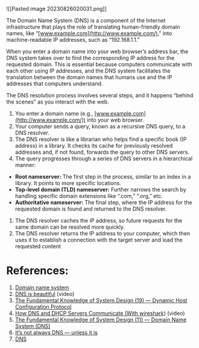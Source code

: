 ![[Pasted image 20230826020031.png]]

The Domain Name System (DNS) is a component of the Internet infrastructure that plays the role of translating human-friendly domain names, like “[www.example.com](http://www.example.com/)," into machine-readable IP addresses, such as “192.168.1.1.” 

When you enter a domain name into your web browser’s address bar, the DNS system takes over to find the corresponding IP address for the requested domain. This is essential because computers communicate with each other using IP addresses, and the DNS system facilitates the translation between the domain names that humans use and the IP addresses that computers understand.

The DNS resolution process involves several steps, and it happens “behind the scenes” as you interact with the web.

1. You enter a domain name (e.g., [www.example.com](http://www.example.com/)) into your web browser.
2. Your computer sends a query, known as a recursive DNS query, to a DNS resolver.
3. The DNS resolver is like a librarian who helps find a specific book (IP address) in a library. It checks its cache for previously resolved addresses and, if not found, forwards the query to other DNS servers.
4. The query progresses through a series of DNS servers in a hierarchical manner:

- **Root nameserver:** The first step in the process, similar to an index in a library. It points to more specific locations.
- **Top-level domain (TLD) nameserver:** Further narrows the search by handling specific domain extensions like “.com,” “.org,” etc.
- **Authoritative nameserver:** The final step, where the IP address for the requested domain is found and returned to the DNS resolver.

1. The DNS resolver caches the IP address, so future requests for the same domain can be resolved more quickly.
2. The DNS resolver returns the IP address to your computer, which then uses it to establish a connection with the target server and load the requested content

# References:

1. [Domain name system](https://github.com/donnemartin/system-design-primer#domain-name-system)
2. [DNS is beautiful](https://www.youtube.com/watch?v=tgWx81_NGcg&list=PLQnljOFTspQUBSgBXilKhRMJ1ACqr7pTr&index=47) (video)
3. [The Fundamental Knowledge of System Design (19) — Dynamic Host Configuration Protocol](https://blog.devgenius.io/the-fundamental-knowledge-of-system-design-19-dynamic-host-configuration-protocol-6ef9d7789be5)
4. [How DNS and DHCP Servers Communicate (With wireshark)](https://www.youtube.com/watch?v=FYcO4ZshG8Q&list=PLQnljOFTspQUBSgBXilKhRMJ1ACqr7pTr&index=58) (video)
5. [The Fundamental Knowledge of System Design (11) — Domain Name System (DNS)](https://experiencestack.co/the-fundamental-knowledge-of-system-design-11-domain-name-system-dns-8f33341e387f)
6. [It’s not always DNS — unless it is](https://medium.com/adevinta-tech-blog/its-not-always-dns-unless-it-is-16858df17d3f)
7. [DNS](https://medium.com/@karan99/system-design-domain-name-system-dns-7a9155be98b5)